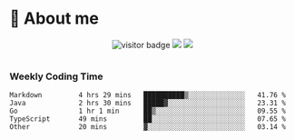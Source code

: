 <!-- ![](https://youpai.roccoshi.top/img/20200804214216.png) -->

# 🧐 About me
 
<p align="center">
<img src="https://visitor-badge.laobi.icu/badge?page_id=Lincest.Lincest&title=hits" alt="visitor badge"/>
<a href="mailto:imroccoshi@gmail.com"><img src="https://img.shields.io/badge/gmail-imroccoshi%40gmail.com-red"></a>
<a href="https://blog.roccoshi.top"><img src="https://img.shields.io/badge/blog-roccoshi-green"></a>
</p>

<div align="center">
  <img src="https://github-readme-stats.vercel.app/api?username=Lincest&show_icons=true&count_private=true&show_owner=true" alt="">
   <!-- <img src="https://github-readme-stats.vercel.app/api/wakatime?username=Moreality&v=2" alt=""/> -->
</div>

### Weekly Coding Time

<!--START_SECTION:waka-->

```text
Markdown         4 hrs 29 mins   ██████████▒░░░░░░░░░░░░░░   41.76 %
Java             2 hrs 30 mins   █████▓░░░░░░░░░░░░░░░░░░░   23.31 %
Go               1 hr 1 min      ██▒░░░░░░░░░░░░░░░░░░░░░░   09.55 %
TypeScript       49 mins         ██░░░░░░░░░░░░░░░░░░░░░░░   07.65 %
Other            20 mins         ▓░░░░░░░░░░░░░░░░░░░░░░░░   03.14 %
```

<!--END_SECTION:waka-->


